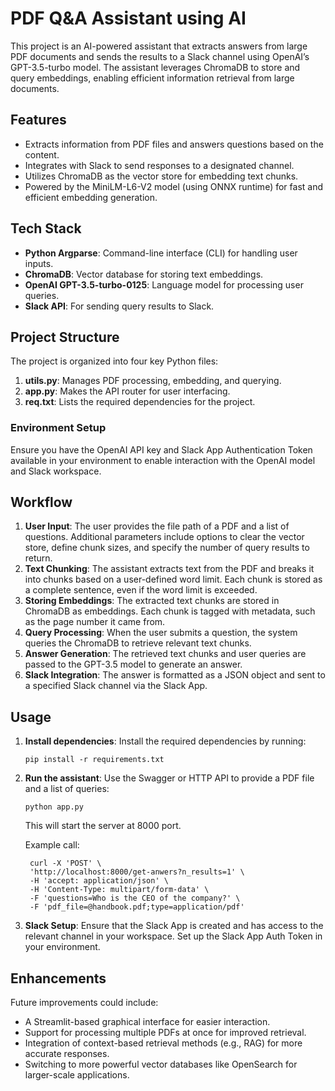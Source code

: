 # PDF Q&A Assistant using AI

This project is an AI-powered assistant that extracts answers from large PDF documents and sends the results to a Slack channel using OpenAI’s GPT-3.5-turbo model. The assistant leverages ChromaDB to store and query embeddings, enabling efficient information retrieval from large documents.

## Features
- Extracts information from PDF files and answers questions based on the content.
- Integrates with Slack to send responses to a designated channel.
- Utilizes ChromaDB as the vector store for embedding text chunks.
- Powered by the MiniLM-L6-V2 model (using ONNX runtime) for fast and efficient embedding generation.

## Tech Stack
- **Python Argparse**: Command-line interface (CLI) for handling user inputs.
- **ChromaDB**: Vector database for storing text embeddings.
- **OpenAI GPT-3.5-turbo-0125**: Language model for processing user queries.
- **Slack API**: For sending query results to Slack.

## Project Structure
The project is organized into four key Python files:
1. **utils.py**: Manages PDF processing, embedding, and querying.
2. **app.py**: Makes the API router for user interfacing.
3. **req.txt**: Lists the required dependencies for the project.

### Environment Setup
Ensure you have the OpenAI API key and Slack App Authentication Token available in your environment to enable interaction with the OpenAI model and Slack workspace.

## Workflow
1. **User Input**: The user provides the file path of a PDF and a list of questions. Additional parameters include options to clear the vector store, define chunk sizes, and specify the number of query results to return.
2. **Text Chunking**: The assistant extracts text from the PDF and breaks it into chunks based on a user-defined word limit. Each chunk is stored as a complete sentence, even if the word limit is exceeded.
3. **Storing Embeddings**: The extracted text chunks are stored in ChromaDB as embeddings. Each chunk is tagged with metadata, such as the page number it came from.
4. **Query Processing**: When the user submits a question, the system queries the ChromaDB to retrieve relevant text chunks.
5. **Answer Generation**: The retrieved text chunks and user queries are passed to the GPT-3.5 model to generate an answer.
6. **Slack Integration**: The answer is formatted as a JSON object and sent to a specified Slack channel via the Slack App.

## Usage

1. **Install dependencies**:
   Install the required dependencies by running:
   ```
   pip install -r requirements.txt
   ```

2. **Run the assistant**:
   Use the Swagger or HTTP API to provide a PDF file and a list of queries:
   ```
   python app.py
   ```
   This will start the server at 8000 port.

   Example call: 
   ```
    curl -X 'POST' \
    'http://localhost:8000/get-anwers?n_results=1' \
    -H 'accept: application/json' \
    -H 'Content-Type: multipart/form-data' \
    -F 'questions=Who is the CEO of the company?' \
    -F 'pdf_file=@handbook.pdf;type=application/pdf'
   ```

3. **Slack Setup**:
   Ensure that the Slack App is created and has access to the relevant channel in your workspace. Set up the Slack App Auth Token in your environment.

## Enhancements

Future improvements could include:
- A Streamlit-based graphical interface for easier interaction.
- Support for processing multiple PDFs at once for improved retrieval.
- Integration of context-based retrieval methods (e.g., RAG) for more accurate responses.
- Switching to more powerful vector databases like OpenSearch for larger-scale applications.